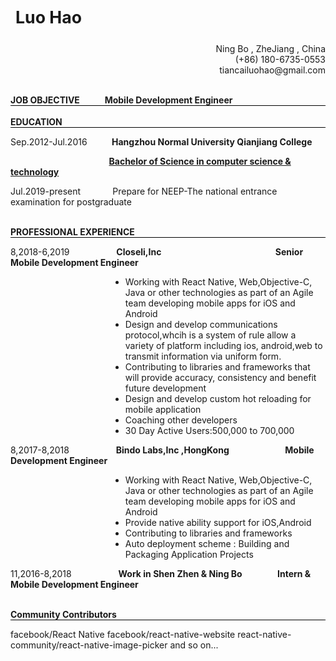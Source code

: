 <p style="font-weight: bold;font-size: 20pt;margin-left:6pt">Luo Hao</p>
<p align="right" >Ning Bo , ZheJiang , China 
</br>
(+86) 180-6735-0553
</br>
tiancailuohao@gmail.com
</p>

</br>
<span style="font-weight: bold;">
JOB OBJECTIVE  &nbsp&nbsp&nbsp&nbsp&nbsp&nbsp&nbsp&nbsp&nbsp&nbsp Mobile Development Engineer</span>
<div style="width: auto;
    background-color: transparent;
    text-align: left;
    vertical-align: bottom;
    border-top: 0.75pt none #000000;
    border-right: 0.75pt none #000000;
    border-bottom: 0.75pt solid #000000;
    border-left: 0.75pt none #000000;
    background-color: white;"></div>

</br>
<span style="font-weight: bold;">EDUCATION</span>

<div style="width: auto;
    background-color: transparent;
    text-align: left;
    vertical-align: bottom;
    border-top: 0.75pt none #000000;
    border-right: 0.75pt none #000000;
    border-bottom: 0.75pt solid #000000;
    border-left: 0.75pt none #000000;
    background-color: white;"></div>

<p>Sep.2012-Jul.2016 &nbsp&nbsp&nbsp&nbsp&nbsp&nbsp&nbsp&nbsp&nbsp<span style="font-weight: bold">Hangzhou Normal University Qianjiang College</span>
</p>
<p>&nbsp&nbsp&nbsp&nbsp&nbsp&nbsp&nbsp&nbsp&nbsp&nbsp&nbsp&nbsp&nbsp&nbsp&nbsp&nbsp&nbsp&nbsp&nbsp&nbsp&nbsp&nbsp&nbsp&nbsp&nbsp&nbsp&nbsp&nbsp&nbsp&nbsp&nbsp&nbsp&nbsp&nbsp&nbsp&nbsp&nbsp&nbsp&nbsp <span style="font-weight: bold;
    font-style: normal;
    text-decoration: underline"">Bachelor of Science in computer science & technology </span></p>

<p>Jul.2019-present &nbsp &nbsp&nbsp&nbsp&nbsp&nbsp&nbsp&nbsp&nbsp&nbsp Prepare for NEEP-The national entrance examination for postgraduate</p>

</br>
<span style="font-weight: bold;">PROFESSIONAL EXPERIENCE</span>
<div style="width: auto;
    background-color: transparent;
    text-align: left;
    vertical-align: bottom;
    border-top: 0.75pt none #000000;
    border-right: 0.75pt none #000000;
    border-bottom: 0.75pt solid #000000;
    border-left: 0.75pt none #000000;
    background-color: white;"></div>
<p>8,2018-6,2019 
<span>&nbsp&nbsp&nbsp&nbsp&nbsp&nbsp&nbsp&nbsp&nbsp&nbsp&nbsp&nbsp&nbsp&nbsp&nbsp&nbsp&nbsp</span>
<span style="font-weight: bold;">Closeli,Inc  &nbsp&nbsp&nbsp&nbsp&nbsp&nbsp&nbsp&nbsp&nbsp&nbsp&nbsp&nbsp&nbsp&nbsp&nbsp&nbsp&nbsp&nbsp&nbsp&nbsp&nbsp&nbsp&nbsp&nbsp&nbsp&nbsp&nbsp&nbsp&nbsp&nbsp&nbsp&nbsp&nbsp&nbsp&nbsp&nbsp&nbsp&nbsp&nbsp&nbsp&nbsp&nbsp&nbsp&nbsp&nbsp&nbsp&nbsp&nbsp&nbsp&nbsp&nbsp&nbsp&nbsp Senior Mobile Development Engineer</span>
</p>

<div style="padding-left:120pt">


- Working with React Native, Web,Objective-C, Java or other technologies as part of an Agile team developing mobile apps for iOS and Android
- Design and develop communications protocol,whcih is a system of rule allow a variety of platform including ios, android,web to transmit information via uniform form.
- Contributing to libraries and frameworks that will provide accuracy, consistency and benefit future development
- Design and develop custom hot reloading for mobile application
- Coaching other developers
- 30 Day Active Users:500,000 to 700,000

</div>


<p>
8,2017-8,2018 
<span>&nbsp&nbsp&nbsp&nbsp&nbsp&nbsp&nbsp&nbsp&nbsp&nbsp&nbsp&nbsp&nbsp&nbsp&nbsp&nbsp&nbsp</span>
<span style="font-weight: bold;">Bindo Labs,Inc ,HongKong  &nbsp&nbsp&nbsp&nbsp&nbsp&nbsp&nbsp&nbsp&nbsp&nbsp&nbsp&nbsp&nbsp&nbsp&nbsp&nbsp&nbsp&nbsp&nbsp&nbsp&nbsp&nbsp&nbsp&nbsp&nbsp Mobile Development Engineer</span>
</p>

<div style="padding-left:120pt">

- Working with React Native, Web,Objective-C, Java or other technologies as part of an Agile team developing mobile apps for iOS and Android
- Provide native ability support for iOS,Android
- Contributing to libraries and frameworks
- Auto deployment scheme : Building and Packaging Application Projects

</div>

<p>
11,2016-8,2018 
<span>&nbsp&nbsp&nbsp&nbsp&nbsp&nbsp&nbsp&nbsp&nbsp&nbsp&nbsp&nbsp&nbsp&nbsp&nbsp&nbsp&nbsp</span>
<span style="font-weight: bold;">Work in Shen Zhen & Ning Bo  &nbsp&nbsp&nbsp&nbsp&nbsp&nbsp&nbsp&nbsp&nbsp&nbsp&nbsp&nbsp&nbsp&nbsp&nbsp Intern & Mobile Development Engineer</span>
</p>


</br>
<span style="font-weight: bold;">Community Contributors</span>


<div style="width: auto;
    background-color: transparent;
    text-align: left;
    vertical-align: bottom;
    border-top: 0.75pt none #000000;
    border-right: 0.75pt none #000000;
    border-bottom: 0.75pt solid #000000;
    border-left: 0.75pt none #000000;
    background-color: white;"></div>

facebook/React Native
facebook/react-native-website
react-native-community/react-native-image-picker
and so on...

